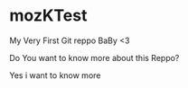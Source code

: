 mozKTest
========

My Very First Git reppo BaBy &lt;3

Do You want to know more about this Reppo? 

Yes i want to know more
